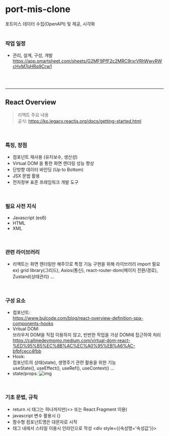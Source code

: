 # port-mis-clone
포트미스 데이터 수집(OpenAPI) 및 제공, 시각화 
<br>
<br>


### 작업 일정
- 관리, 설계, 구성, 개발  
https://app.smartsheet.com/sheets/G2MF9PfF2c2MRC9rxrVRhWwvRWcHvM7pHRq9Crw1
<br>
<br>

---
## React Overview
> 리액트 주요 내용  
 공식: https://ko.legacy.reactjs.org/docs/getting-started.html
<br>

### 특징, 장점
 - 컴포넌트 재사용 (유지보수, 생산성)
 - Virtual DOM 을 통한 화면 렌더링 성능 향상
 - 단방향 데이터 바인딩 (Up to Bottom)
 - JSX 문법 활용
 - 전자정부 표준 프레임워크 개발 도구
<br>
 
### 필요 사전 지식
 - Javascript (es6)
 - HTML
 - XML
<br>

### 관련 라이브러리
 - 리액트는 화면 렌더링만 해주므로 특정 기능 구현을 위해 라이브러리 import 필요  
   ex) grid library(그리드), Axios(통신), react-router-dom(페이지 전환/경로), Zustand(상태관리) ...
<br>
	  
### 구성 요소
 - 컴포넌트:  
   https://www.bulcode.com/blog/react-overview-definition-spa-components-hooks
 - Vritual DOM:  
   브라우저 DOM을 직접 이용하지 않고, 빈번한 작업을 가상 DOM에 접근하여 처리  
   https://callmedevmomo.medium.com/virtual-dom-react-%ED%95%B5%EC%8B%AC%EC%A0%95%EB%A6%AC-bfbfcecc4fbb
 - Hook:  
   컴포넌트의 상태(state), 생명주기 관련 활용을 위한 기능  
   useState(), useEffect(), useRef(), useContext() ...  
 - state/props:
   ![img](https://res.cloudinary.com/infinijith/image/upload/v1675404854/Infinijith%20Blog%20Images/React%20JS/Props%20vs%20State/state-structu-pic_da0ots.png)
<br>

### 기초 문법, 규칙
 - return 시 태그는 하나까지만(<> 또는 React.Fragment 이용)
 - javascript 변수 활용시 {}
 - 함수형 컴포넌트명은 대문자로 시작
 - 태그 내에서 스타일 이용시 인라인으로 작성 <div style={{속성명='속성값'}}></div>
<br>
<br>

